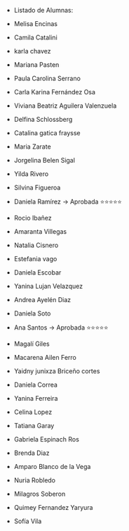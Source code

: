 - Listado de Alumnas:

- Melisa Encinas
- Camila Catalini
- karla chavez
- Mariana Pasten

- Paula Carolina Serrano 
- Carla Karina Fernández Osa
- Viviana Beatriz Aguilera Valenzuela 
- Delfina Schlossberg 

- Catalina gatica fraysse
- Maria Zarate
- Jorgelina Belen Sigal
- Yilda Rivero

- Silvina Figueroa
- Daniela Ramírez -> Aprobada ⭐⭐⭐⭐⭐
- Rocio Ibañez
- Amaranta Villegas

- Natalia Cisnero
- Estefania vago
- Daniela Escobar
- Yanina Lujan Velazquez 

- Andrea Ayelén Diaz
- Daniela Soto
- Ana Santos -> Aprobada ⭐⭐⭐⭐⭐
- Magalí Giles

- Macarena Ailen Ferro
- Yaidny junixza Briceño cortes
- Daniela Correa
- Yanina Ferreira 
- Celina Lopez

- Tatiana  Garay
- Gabriela Espinach Ros
- Brenda Diaz
- Amparo Blanco de la Vega

- Nuria Robledo
- Milagros Soberon
- Quimey Fernandez Yaryura
- Sofía Vila